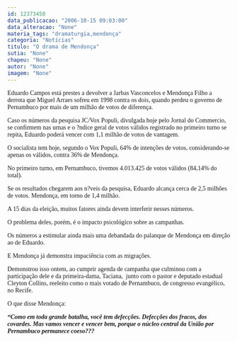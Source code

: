 ```yaml
---
id: 12373458
data_publicacao: "2006-10-15 09:03:00"
data_alteracao: "None"
materia_tags: "dramaturgia,mendonça"
categoria: "Notícias"
titulo: "O drama de Mendonça"
sutia: "None"
chapeu: "None"
autor: "None"
imagem: "None"
---
```

<p><P><FONT face=Verdana>Eduardo Campos está prestes a devolver a Jarbas Vasconcelos e Mendonça Filho a derrota que Miguel Arraes sofreu em 1998 contra os dois, quando perdeu o governo de Pernambuco por mais de um milhão de votos de diferença.</FONT></P></p>
<p><P><FONT face=Verdana>Caso os números da pesquisa JC/Vox Populi, divulgada hoje pelo Jornal do Commercio, se confirmem nas urnas e o ?ndice geral de votos válidos registrado no primeiro turno se repita, Eduardo poderá vencer com 1,1 milhão de votos de vantagem.</FONT></P></p>
<p><P><FONT face=Verdana>O socialista tem hoje, segundo&nbsp;o Vox Populi, 64% de intenções de votos, considerando-se apenas os válidos, contra 36% de Mendonça.</FONT></P></p>
<p><P><FONT face=Verdana>No primeiro turno, em Pernambuco, tivemos 4.013.425 de votos válidos (84,14% do total). </FONT></P></p>
<p><P><FONT face=Verdana>Se os resultados chegarem aos n?veis da pesquisa, Eduardo alcança cerca de 2,5 milhões de votos. Mendonça, em torno de 1,4 milhão.</FONT></P></p>
<p><P><FONT face=Verdana>A 15 dias da eleição, muitos fatores ainda devem interferir nesses números. </FONT></P></p>
<p><P><FONT face=Verdana>O problema deles, porém, é o impacto psicológico sobre as campanhas.</FONT></P></p>
<p><P><FONT face=Verdana>Os números&nbsp;a estimular ainda mais uma debandada&nbsp;do palanque de Mendonça em direção ao de Eduardo.</FONT></P></p>
<p><P><FONT face=Verdana>E Mendonça já demonstra impaciência com as migrações. </FONT></P></p>
<p><P><FONT face=Verdana>Demonstrou isso ontem, ao cumprir agenda de campanha que culminou com a participação dele e da primeira-dama, Taciana,&nbsp; junto com o pastor e deputado estadual Cleyton Collins, reeleito como o mais votado de Pernambuco, de congresso evangélico, no Recife. </FONT></P></p>
<p><P><FONT face=Verdana>O que disse Mendonça:</FONT></P></p>
<p><P><STRONG><EM><FONT face=Verdana>“Como em toda grande batalha, você tem defecções. Defecções dos fracos, dos covardes. Mas vamos vencer e vencer bem, porque o núcleo central da União por Pernambuco permanece coeso???</FONT> </EM></STRONG></P> </p>
